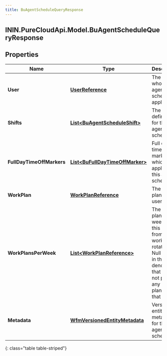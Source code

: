 ```yaml
---
title: BuAgentScheduleQueryResponse
---
```

## ININ.PureCloudApi.Model.BuAgentScheduleQueryResponse

## Properties

|Name | Type | Description | Notes|
|------------ | ------------- | ------------- | -------------|
| **User** | [**UserReference**](UserReference.html) | The user to whom this agent schedule applies | [optional] |
| **Shifts** | [**List&lt;BuAgentScheduleShift&gt;**](BuAgentScheduleShift.html) | The shift definitions for this agent schedule | [optional] |
| **FullDayTimeOffMarkers** | [**List&lt;BuFullDayTimeOffMarker&gt;**](BuFullDayTimeOffMarker.html) | Full day time off markers which apply to this agent schedule | [optional] |
| **WorkPlan** | [**WorkPlanReference**](WorkPlanReference.html) | The work plan for this user | [optional] |
| **WorkPlansPerWeek** | [**List&lt;WorkPlanReference&gt;**](WorkPlanReference.html) | The work plans per week for this user from the work plan rotation. Null values in the list denotes that user is not part of any work plan for that week | [optional] |
| **Metadata** | [**WfmVersionedEntityMetadata**](WfmVersionedEntityMetadata.html) | Versioned entity metadata for this agent schedule | [optional] |
{: class="table table-striped"}



